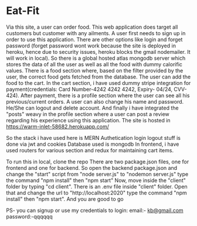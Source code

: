 # Eat-Fit
Via this site, a user can order food. This web application does target all customers but customer with any ailments.
A user first needs to sign up in order to use this application. There are other options like login and forget password (forget password wont work because the site is deployed in heroku, hence due to security issues, heroku blocks the gmail nodemailer. It will work in local).
So there is a global hosted atlas mongodb server which stores the data of all the user as well as all the food with dummy calorific values.
There is a food section where, based on the filter provided by the user, the correct food gets fetched from the database. The user can add the food to the cart.
In the cart section, i have used dummy stripe integration for payment(credentials: Card Number-4242 4242 4242, Expiry- 04/24, CVV-424).
After payment, there is a profile section where the user can see all his previous/current orders.
A user can also change his name and password. He/She can logout and delete account.
And finally i have integrated the "posts" weavy in the profile section where a user can post a review regarding his experience using this application.
The site is hosted in https://warm-inlet-58682.herokuapp.com/


So the stack i have used here is MERN
Authetication login logout stuff is done via jwt and cookies
Database used is mongodb
In frontend, i have used routers for various section and redux for maintaining cart items.


To run this in local, clone the repo
There are two package.json files, one for frontend and one for backend. So open the backend package.json and change the "start" script from "node server.js" to "nodemon server.js"
type the command "npm install" then "npm start"
Now, move inside the "client" folder by typing "cd client". There is an .env file inside "client" folder. Open that and change the url to "http://localhost:2020"
type the command "npm install" then "npm start". And you are good to go


PS- you can signup or use my credentials to login: email:- kb@gmail.com password:-qqqqqq
